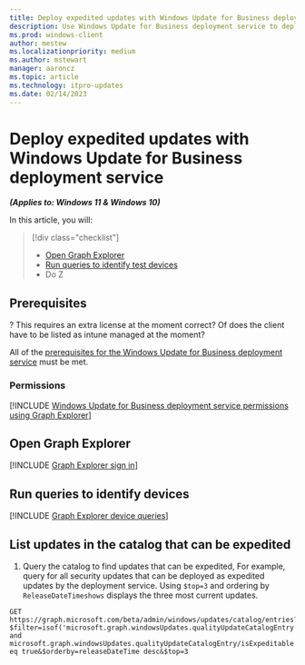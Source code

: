 ```yaml
---
title: Deploy expedited updates with Windows Update for Business deployment service
description: Use Windows Update for Business deployment service to deploy expedited updates. 
ms.prod: windows-client
author: mestew
ms.localizationpriority: medium
ms.author: mstewart
manager: aaroncz
ms.topic: article
ms.technology: itpro-updates
ms.date: 02/14/2023
---
```


# Deploy expedited updates with Windows Update for Business deployment service
<!--7512398-->
***(Applies to: Windows 11 & Windows 10)***

In this article, you will:
> [!div class="checklist"]
> * [Open Graph Explorer](#open-graph-explorer) 
> * [Run queries to identify test devices](#run-queries-to-identify-devices)
> * Do Z


## Prerequisites

? This requires an extra license at the moment correct? Of does the client have to be listed as intune managed at the moment?

All of the [prerequisites for the Windows Update for Business deployment service](deployment-service-overview.md#prerequisites) must be met.

### Permissions

<!--Using include for Graph Explorer permissions-->
[!INCLUDE [Windows Update for Business deployment service permissions using Graph Explorer](./includes/wufb-deployment-graph-explorer-permissions.md)]

## Open Graph Explorer

<!--Using include for Graph Explorer sign in-->
[!INCLUDE [Graph Explorer sign in](./includes/wufb-deployment-graph-explorer.md)]

## Run queries to identify devices

<!--Using include for Graph Explorer device queries-->
[!INCLUDE [Graph Explorer device queries](./includes/wufb-deployment-find-device-name-graph-explorer.md)]



## List updates in the catalog that can be expedited

1. Query the catalog to find updates that can be expedited, For example, query for all security updates that can be deployed as expedited updates by the deployment service. Using `$top=3` and ordering by `ReleaseDateTimeshows` displays the three most current updates.

```
GET https://graph.microsoft.com/beta/admin/windows/updates/catalog/entries?$filter=isof('microsoft.graph.windowsUpdates.qualityUpdateCatalogEntry') and microsoft.graph.windowsUpdates.qualityUpdateCatalogEntry/isExpeditable eq true&$orderby=releaseDateTime desc&$top=3
```